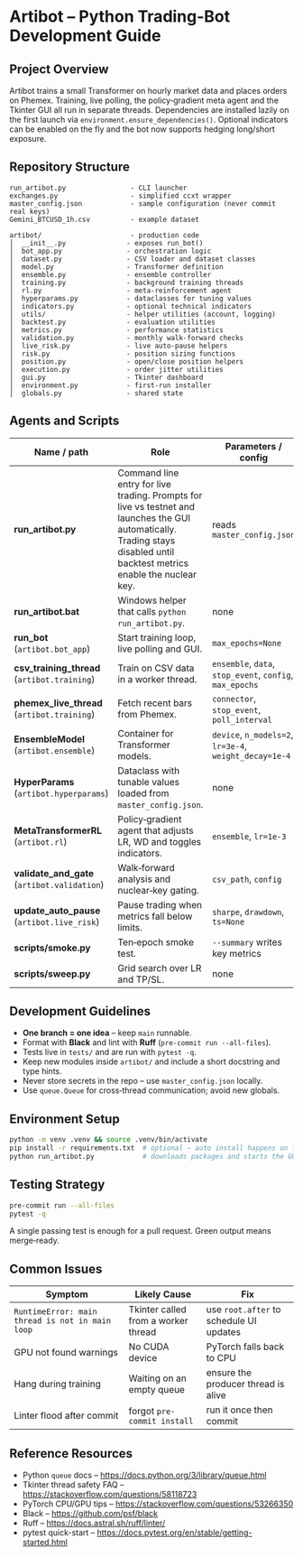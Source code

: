 # Artibot – Python Trading-Bot Development Guide

## Project Overview

Artibot trains a small Transformer on hourly market data and places orders on
Phemex.  Training, live polling, the policy‑gradient meta agent and the Tkinter
GUI all run in separate threads.  Dependencies are installed lazily on the first
launch via `environment.ensure_dependencies()`.  Optional indicators can be
enabled on the fly and the bot now supports hedging long/short exposure.

## Repository Structure

```
run_artibot.py                - CLI launcher
exchanges.py                  - simplified ccxt wrapper
master_config.json            - sample configuration (never commit real keys)
Gemini_BTCUSD_1h.csv          - example dataset

artibot/                      - production code
│  __init__.py               - exposes run_bot()
│  bot_app.py                - orchestration logic
│  dataset.py                - CSV loader and dataset classes
│  model.py                  - Transformer definition
│  ensemble.py               - ensemble controller
│  training.py               - background training threads
│  rl.py                     - meta-reinforcement agent
│  hyperparams.py            - dataclasses for tuning values
│  indicators.py             - optional technical indicators
│  utils/                    - helper utilities (account, logging)
│  backtest.py               - evaluation utilities
│  metrics.py                - performance statistics
│  validation.py             - monthly walk-forward checks
│  live_risk.py              - live auto-pause helpers
│  risk.py                   - position sizing functions
│  position.py               - open/close position helpers
│  execution.py              - order jitter utilities
│  gui.py                    - Tkinter dashboard
│  environment.py            - first-run installer
│  globals.py                - shared state
```

## Agents and Scripts

| Name / path | Role | Parameters / config | Example |
|-------------|------|--------------------|---------|
| **run_artibot.py** | Command line entry for live trading. Prompts for live vs testnet and launches the GUI automatically. Trading stays disabled until backtest metrics enable the nuclear key. | reads `master_config.json` | `python run_artibot.py` |
| **run_artibot.bat** | Windows helper that calls ``python run_artibot.py``. | none | double‑click in Explorer |
| **run_bot** (`artibot.bot_app`) | Start training loop, live polling and GUI. | `max_epochs=None` | `import artibot; artibot.run_bot()` |
| **csv_training_thread** (`artibot.training`) | Train on CSV data in a worker thread. | `ensemble`, `data`, `stop_event`, `config`, `max_epochs` | used inside `run_bot` |
| **phemex_live_thread** (`artibot.training`) | Fetch recent bars from Phemex. | `connector`, `stop_event`, `poll_interval` | used inside `run_bot` |
| **EnsembleModel** (`artibot.ensemble`) | Container for Transformer models. | `device`, `n_models=2`, `lr=3e-4`, `weight_decay=1e-4` | `ens = EnsembleModel(device)` |
| **HyperParams** (`artibot.hyperparams`) | Dataclass with tunable values loaded from `master_config.json`. | none | `hp = HyperParams()` |
| **MetaTransformerRL** (`artibot.rl`) | Policy‑gradient agent that adjusts LR, WD and toggles indicators. | `ensemble`, `lr=1e-3` | `agent = MetaTransformerRL(ens)` |
| **validate_and_gate** (`artibot.validation`) | Walk‑forward analysis and nuclear‑key gating. | `csv_path`, `config` | `validate_and_gate('data.csv', CONFIG)` |
| **update_auto_pause** (`artibot.live_risk`) | Pause trading when metrics fall below limits. | `sharpe`, `drawdown`, `ts=None` | `update_auto_pause(1.2, -0.05)` |
| **scripts/smoke.py** | Ten‑epoch smoke test. | `--summary` writes key metrics | `python scripts/smoke.py --summary` |
| **scripts/sweep.py** | Grid search over LR and TP/SL. | none | `python scripts/sweep.py` |

## Development Guidelines

* **One branch = one idea** – keep `main` runnable.
* Format with **Black** and lint with **Ruff** (`pre-commit run --all-files`).
* Tests live in `tests/` and are run with `pytest -q`.
* Keep new modules inside `artibot/` and include a short docstring and type hints.
* Never store secrets in the repo – use `master_config.json` locally.
* Use `queue.Queue` for cross‑thread communication; avoid new globals.

## Environment Setup

```bash
python -m venv .venv && source .venv/bin/activate
pip install -r requirements.txt  # optional – auto install happens on first run
python run_artibot.py            # downloads packages and starts the GUI
```

## Testing Strategy

```bash
pre-commit run --all-files
pytest -q
```

A single passing test is enough for a pull request.  Green output means
merge‑ready.

## Common Issues

| Symptom | Likely Cause | Fix |
|---------|--------------|-----|
| `RuntimeError: main thread is not in main loop` | Tkinter called from a worker thread | use `root.after` to schedule UI updates |
| GPU not found warnings | No CUDA device | PyTorch falls back to CPU |
| Hang during training | Waiting on an empty queue | ensure the producer thread is alive |
| Linter flood after commit | forgot `pre-commit install` | run it once then commit |

## Reference Resources

* Python `queue` docs – <https://docs.python.org/3/library/queue.html>
* Tkinter thread safety FAQ – <https://stackoverflow.com/questions/58118723>
* PyTorch CPU/GPU tips – <https://stackoverflow.com/questions/53266350>
* Black – <https://github.com/psf/black>
* Ruff – <https://docs.astral.sh/ruff/linter/>
* pytest quick-start – <https://docs.pytest.org/en/stable/getting-started.html>


